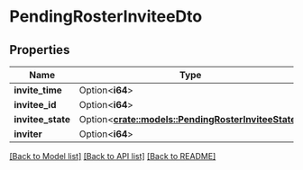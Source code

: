 # PendingRosterInviteeDto

## Properties

Name | Type | Description | Notes
------------ | ------------- | ------------- | -------------
**invite_time** | Option<**i64**> |  | [optional]
**invitee_id** | Option<**i64**> |  | [optional]
**invitee_state** | Option<[**crate::models::PendingRosterInviteeState**](PendingRosterInviteeState.md)> |  | [optional]
**inviter** | Option<**i64**> |  | [optional]

[[Back to Model list]](../README.md#documentation-for-models) [[Back to API list]](../README.md#documentation-for-api-endpoints) [[Back to README]](../README.md)


